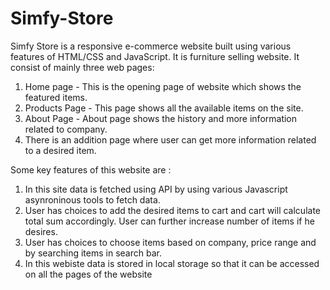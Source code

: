 # Simfy-Store
Simfy Store is a responsive e-commerce website built using various features of HTML/CSS and JavaScript. It is furniture selling website. 
It consist of mainly three web pages:
1. Home page - This is the opening page of website which shows the featured items.
2. Products Page - This page shows all the available items on the site.
3. About Page - About page shows the history and more information related to company.
4. There is an addition page where user can get more information related to a desired item.

Some key features of this website are : 
1. In this site data is fetched using API by using various Javascript asynroninous tools to fetch data.
2. User has choices to add the desired items to cart and cart will calculate total sum accordingly. User can further increase number of items if he desires.
3. User has choices to choose items based on company, price range and by searching items in search bar.
4. In this webiste data is stored in local storage so that it can be accessed on all the pages of the website

